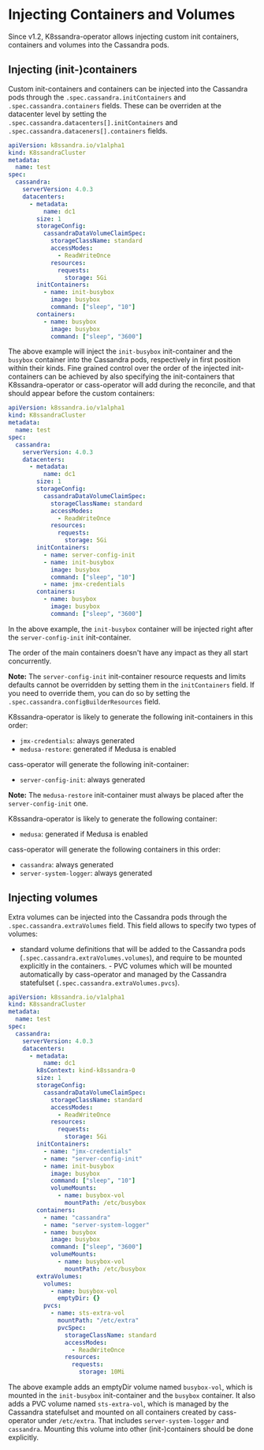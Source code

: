 # Injecting Containers and Volumes

Since v1.2, K8ssandra-operator allows injecting custom init containers, containers and volumes into the Cassandra pods.

## Injecting (init-)containers

Custom init-containers and containers can be injected into the Cassandra pods through the `.spec.cassandra.initContainers` and `.spec.cassandra.containers` fields.
These can be overriden at the datacenter level by setting the `.spec.cassandra.datacenters[].initContainers` and `.spec.cassandra.dataceners[].containers` fields.

```yaml
apiVersion: k8ssandra.io/v1alpha1
kind: K8ssandraCluster
metadata:
  name: test
spec:
  cassandra:
    serverVersion: 4.0.3
    datacenters:
      - metadata:
          name: dc1
        size: 1
        storageConfig:
          cassandraDataVolumeClaimSpec:
            storageClassName: standard
            accessModes:
              - ReadWriteOnce
            resources:
              requests:
                storage: 5Gi
        initContainers:
          - name: init-busybox
            image: busybox
            command: ["sleep", "10"]
        containers:
          - name: busybox
            image: busybox
            command: ["sleep", "3600"]
```

The above example will inject the `init-busybox` init-container and the `busybox` container into the Cassandra pods, respectively in first position within their kinds.
Fine grained control over the order of the injected init-containers can be achieved by also specifying the init-containers that K8ssandra-operator or cass-operator will add during the reconcile, and that should appear before the custom containers:

```yaml
apiVersion: k8ssandra.io/v1alpha1
kind: K8ssandraCluster
metadata:
  name: test
spec:
  cassandra:
    serverVersion: 4.0.3
    datacenters:
      - metadata:
          name: dc1
        size: 1
        storageConfig:
          cassandraDataVolumeClaimSpec:
            storageClassName: standard
            accessModes:
              - ReadWriteOnce
            resources:
              requests:
                storage: 5Gi
        initContainers:
          - name: server-config-init
          - name: init-busybox
            image: busybox
            command: ["sleep", "10"]
          - name: jmx-credentials
        containers:
          - name: busybox
            image: busybox
            command: ["sleep", "3600"]
```

In the above example, the `init-busybox` container will be injected right after the `server-config-init` init-container.


The order of the main containers doesn't have any impact as they all start concurrently.

**Note:** The `server-config-init` init-container resource requests and limits defaults cannot be overridden by setting them in the `initContainers` field. If you need to override them, you can do so by setting the `.spec.cassandra.configBuilderResources` field.

K8ssandra-operator is likely to generate the following init-containers in this order:

- `jmx-credentials`: always generated
- `medusa-restore`: generated if Medusa is enabled

cass-operator will generate the following init-container:

- `server-config-init`: always generated

**Note:** The `medusa-restore` init-container must always be placed after the `server-config-init` one.

K8ssandra-operator is likely to generate the following container:

- `medusa`: generated if Medusa is enabled

cass-operator will generate the following containers in this order:

- `cassandra`: always generated
- `server-system-logger`: always generated


## Injecting volumes

Extra volumes can be injected into the Cassandra pods through the `.spec.cassandra.extraVolumes` field.
This field allows to specify two types of volumes:

- standard volume definitions that will be added to the Cassandra pods (`.spec.cassandra.extraVolumes.volumes`), and require to be mounted explicitly in the containers. - PVC volumes which will be mounted automatically by cass-operator and managed by the Cassandra statefulset (`.spec.cassandra.extraVolumes.pvcs`).

```yaml
apiVersion: k8ssandra.io/v1alpha1
kind: K8ssandraCluster
metadata:
  name: test
spec:
  cassandra:
    serverVersion: 4.0.3
    datacenters:
      - metadata:
          name: dc1
        k8sContext: kind-k8ssandra-0
        size: 1
        storageConfig:
          cassandraDataVolumeClaimSpec:
            storageClassName: standard
            accessModes:
              - ReadWriteOnce
            resources:
              requests:
                storage: 5Gi
        initContainers:
          - name: "jmx-credentials"
          - name: "server-config-init"
          - name: init-busybox
            image: busybox
            command: ["sleep", "10"]
            volumeMounts:
              - name: busybox-vol
                mountPath: /etc/busybox
        containers:
          - name: "cassandra"
          - name: "server-system-logger"
          - name: busybox
            image: busybox
            command: ["sleep", "3600"]
            volumeMounts:
              - name: busybox-vol
                mountPath: /etc/busybox
        extraVolumes:
          volumes:
            - name: busybox-vol
              emptyDir: {}
          pvcs:
            - name: sts-extra-vol
              mountPath: "/etc/extra"
              pvcSpec:
                storageClassName: standard
                accessModes:
                  - ReadWriteOnce
                resources:
                  requests:
                    storage: 10Mi
```

The above example adds an emptyDir volume named `busybox-vol`, which is mounted in the `init-busybox` init-container and the `busybox` container.
It also adds a PVC volume named `sts-extra-vol`, which is managed by the Cassandra statefulset and mounted on all containers created by cass-operator under `/etc/extra`. That includes `server-system-logger` and `cassandra`. Mounting this volume into other (init-)containers should be done explicitly.